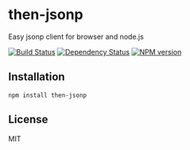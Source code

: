 # then-jsonp

Easy jsonp client for browser and node.js

[![Build Status](https://img.shields.io/travis/then/then-jsonp/master.svg)](https://travis-ci.org/then/then-jsonp)
[![Dependency Status](https://img.shields.io/gemnasium/then/then-jsonp.svg)](https://gemnasium.com/then/then-jsonp)
[![NPM version](https://img.shields.io/npm/v/then-jsonp.svg)](https://www.npmjs.org/package/then-jsonp)

## Installation

    npm install then-jsonp

## License

  MIT
